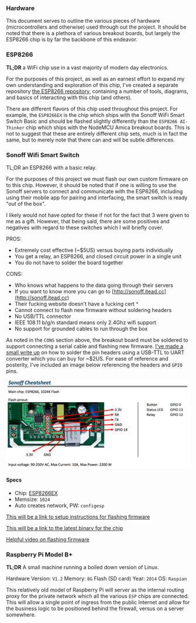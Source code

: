 ### Hardware
This document serves to outline the various pieces of hardware (microcontrollers
and otherwise) used through out the project. It should be noted that there is a
plethora of various breakout boards, but largely the ESP8266 chip is by far the
backbone of this endeavor.

### ESP8266
**TL;DR** a WiFi chip use in a vast majority of modern day electronics.

For the purposes of this project, as well as an earnest effort to expand my own
understanding and exploration of this chip, I've created a separate repository
[the ESP8266 repository](https://github.com/lowellmower/ESP8266), containing a
number of tools, diagrams, and basics of interacting with this chip (and others).

There are different flavors of this chip used throughout this project. For
example, the `ESP8266EX` is the chip which ships with the Sonoff WiFi Smart Switch
Basic and should be flashed slightly differently than the `ESP8266 AI-Thinker`
chip which ships with the NodeMCU Amica breakout boards. This is not to suggest
that these are entirely different chip sets, much is in fact the same, but to
merely note that there can and will be subtle differences.

### Sonoff Wifi Smart Switch
TL;DR an ESP8266 with a basic relay. 

For the purposes of this project we must flash our own custom firmware on to this
chip. However, it should be noted that if one is willing to use the Sonoff servers
to connect and communicate with the ESP8266, including using their mobile app for
pairing and interfacing, the smart switch is ready "out of the box".

I likely would not have opted for these if not for the fact that 3 were given to
me as a gift. However, that being said, there are some positives and negatives
with regard to these switches which I will briefly cover.

PROS:
- Extremely cost effective (~$5US) versus buying parts individually
- You get a relay, an ESP8266, and closed circuit power in a single unit
- You do not have to solder the board together

CONS:
- Who knows what happens to the data going through their servers
- If you want to know more you can go to [http://sonoff.itead.cc](http://sonoff.itead.cc)
- Their fucking website doesn't have a fucking cert ^
- Cannot connect to flash new firmware without soldering headers
- No USB/TTL connector
- IEEE 108.11 b/g/n standard means only 2.4Ghz wifi support
- No support for grounded cables to run through the box

As noted in the `CONS` section above, the breakout board must be soldered to
support connecting a serial cable and flashing new firmware. [I've made a small
write up]() on how to solder the pin headers using a USB-TTL to UART converter
which you can buy for ~$2US. For ease of reference and posterity, I've included
an image below referencing the headers and `GPIO` pins.

![sonoff_headers](sonoff_headers.png)

#### Specs
- Chip: [ESP8266EX](http://dl.itead.cc/IM151116002/0A-ESP8266_Specifications_v4.1.pdf)
- Memsize: `1024`
- Auto creates network, PW: `configesp`


[This will be a link to setup instructions for flashing firmware]()

[This will be a link to the latest binary for the chip]()

[Helpful video on flashing firmware](https://www.youtube.com/watch?v=fN_QKOWvG1s)

### Raspberry Pi Model B+
**TL;DR** A small machine running a boiled down version of Linux.

Hardware Version: `V1.2`
Memory: `8G` Flash (SD card)
Year: `2014`
OS: `Raspian`

This relatively old model of Raspberry Pi will server as the internal routing
proxy for the private network which all the various `ESP` chips are connected.
This will allow a single point of ingress from the public Internet and allow for
the business logic to be positioned behind the firewall, versus on a server
somewhere.



